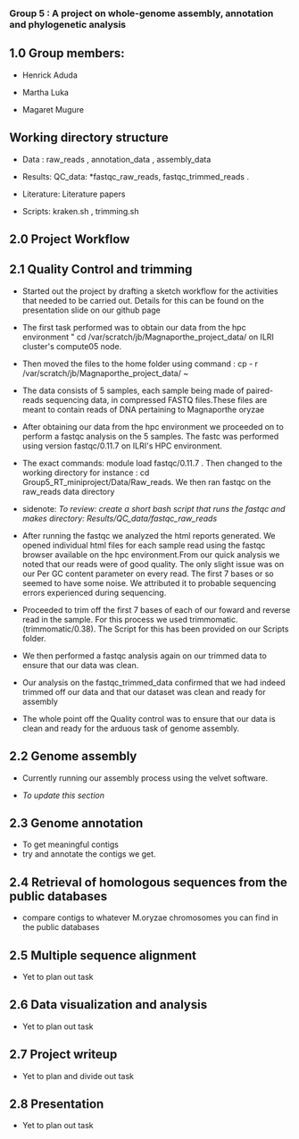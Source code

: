 ### Group 5 : A project on whole-genome assembly, annotation and phylogenetic analysis
## 1.0 Group members:
- Henrick Aduda

- Martha Luka

- Magaret Mugure
## Working directory structure

- Data :  raw_reads , annotation_data , assembly_data

- Results: QC_data: *fastqc_raw_reads, fastqc_trimmed_reads .

- Literature: Literature papers

- Scripts: kraken.sh , trimming.sh

## 2.0 Project Workflow

## 2.1 Quality Control and trimming 

- Started out the project by drafting a sketch workflow for the activities that needed to be carried out. Details for this can be found on the presentation slide on our github page

- The first task performed was to obtain our data from the hpc environment " cd /var/scratch/jb/Magnaporthe_project_data/ on ILRI cluster's  compute05 node.

- Then moved the files to the home folder using command : cp - r /var/scratch/jb/Magnaporthe_project_data/ ~

- The data consists of 5 samples, each sample being made of paired-reads sequencing data, in compressed FASTQ files.These files are meant to contain reads of DNA pertaining to Magnaporthe oryzae

- After obtaining our data from the hpc environment we proceeded on to perform a fastqc analysis on the 5 samples. The fastc was performed using version fastqc/0.11.7 on ILRI's HPC environment.

- The exact commands: module load fastqc/0.11.7 . Then changed to the working directory for instance : cd Group5_RT_miniproject/Data/Raw_reads. We then ran fastqc on the raw_reads data directory

- sidenote: *To review: create a short bash script that runs the fastqc and makes directory: Results/QC_data/fastqc_raw_reads* 

- After running the fastqc we analyzed the html reports generated. We opened individual html files for each sample read using the fastqc browser available on the hpc environment.From our quick analysis we noted that our reads were of good quality. The only slight issue was on our Per GC content parameter on every read. The first 7 bases or so seemed to have some noise. We attributed it to probable sequencing errors experienced during sequencing.

- Proceeded to trim off the first 7 bases of each of our foward and reverse read in the sample. For this process we used trimmomatic. (trimmomatic/0.38). The Script for this has been provided on our Scripts folder.

- We then performed a fastqc analysis again on our trimmed data to ensure that our data was clean. 

- Our analysis on the fastqc_trimmed_data confirmed that we had indeed trimmed off our data and that our dataset was clean and ready for assembly

- The whole point off the Quality control was to ensure that our data is clean and ready for the arduous task of genome assembly.

## 2.2 Genome assembly 
- Currently running our assembly process using the velvet software.

- *To update this section*

##  2.3 Genome annotation
- To get meaningful contigs
- try and annotate the contigs we get.

##  2.4 Retrieval of homologous sequences from the public databases
- compare contigs to whatever M.oryzae chromosomes you can find in the public databases

##  2.5 Multiple sequence alignment
- Yet to plan out task

##  2.6 Data visualization and analysis
- Yet to plan out task

##  2.7 Project writeup
- Yet to plan and divide out task

##  2.8 Presentation
- Yet to plan out task
